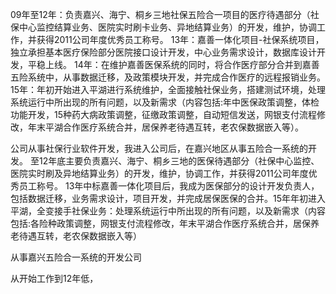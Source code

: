 

09年至12年：负责嘉兴、海宁、桐乡三地社保五险合一项目的医疗待遇部分（社保中心监控结算业务、医院实时刷卡业务、异地结算业务）的开发，维护，协调工作，并获得2011公司年度优秀员工称号。
      13年：嘉善一体化项目-社保系统项目，独立承担基本医疗保险部分医院接口设计开发，中心业务需求设计，数据库设计开发，平稳上线。
      14年：在维护嘉善医保系统的同时，将合作医疗部分合并到嘉善五险系统中，从事数据迁移，及政策模块开发，并完成合作医疗的远程报销业务。
      15年：年初开始进入平湖进行系统维护，全面接触社保业务，搭建测试环境，处理系统运行中所出现的所有问题，以及新需求（内容包括:年中医保政策调整，体检功能开发，15种药大病政策调整，征缴政策调整，自动短信发送，网银支付流程修改，年末平湖合作医疗系统合并，居保养老待遇互转，老农保数据嵌入等）。


   公司从事社保行业软件开发，我进入公司后，在嘉兴地区从事五险合一系统的开发。
   至12年底主要负责嘉兴、海宁、桐乡三地的医保待遇部分（社保中心监控、医院实时刷及异地结算业务）的开发，维护，协调工作，并获得2011公司年度优秀员工称号。
   13年中标嘉善一体化项目后，我成为医保部分的设计开发负责人，包括数据迁移，业务需求设计，项目开发，并完成居保医保的合并。15年年初进入平湖，全变接手社保业务：处理系统运行中所出现的所有问题，以及新需求（内容包括:各险种政策调整，网银支付流程修改，年末平湖合作医疗系统合并，居保养老待遇互转，老农保数据嵌入等）


从事嘉兴五险合一系统的开发公司

 从开始工作到12年低，




   